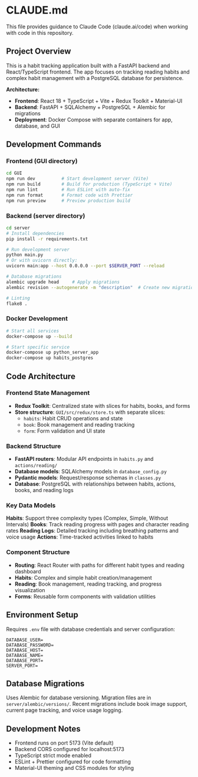 # CLAUDE.md

This file provides guidance to Claude Code (claude.ai/code) when working with code in this repository.

## Project Overview

This is a habit tracking application built with a FastAPI backend and React/TypeScript frontend. The app focuses on tracking reading habits and complex habit management with a PostgreSQL database for persistence.

**Architecture:**
- **Frontend**: React 18 + TypeScript + Vite + Redux Toolkit + Material-UI
- **Backend**: FastAPI + SQLAlchemy + PostgreSQL + Alembic for migrations
- **Deployment**: Docker Compose with separate containers for app, database, and GUI

## Development Commands

### Frontend (GUI directory)
```bash
cd GUI
npm run dev          # Start development server (Vite)
npm run build        # Build for production (TypeScript + Vite)
npm run lint         # Run ESLint with auto-fix
npm run format       # Format code with Prettier
npm run preview      # Preview production build
```

### Backend (server directory)
```bash
cd server
# Install dependencies
pip install -r requirements.txt

# Run development server
python main.py
# Or with uvicorn directly:
uvicorn main:app --host 0.0.0.0 --port $SERVER_PORT --reload

# Database migrations
alembic upgrade head     # Apply migrations
alembic revision --autogenerate -m "description"  # Create new migration

# Linting
flake8 .
```

### Docker Development
```bash
# Start all services
docker-compose up --build

# Start specific service
docker-compose up python_server_app
docker-compose up habits_postgres
```

## Code Architecture

### Frontend State Management
- **Redux Toolkit**: Centralized state with slices for habits, books, and forms
- **Store structure**: `GUI/src/redux/store.ts` with separate slices:
  - `habits`: Habit CRUD operations and state
  - `book`: Book management and reading tracking
  - `form`: Form validation and UI state

### Backend Structure
- **FastAPI routers**: Modular API endpoints in `habits.py` and `actions/reading/`
- **Database models**: SQLAlchemy models in `database_config.py`
- **Pydantic models**: Request/response schemas in `classes.py`
- **Database**: PostgreSQL with relationships between habits, actions, books, and reading logs

### Key Data Models
**Habits**: Support three complexity types (Complex, Simple, Without Intervals)
**Books**: Track reading progress with pages and character reading rates
**Reading Logs**: Detailed tracking including breathing patterns and voice usage
**Actions**: Time-tracked activities linked to habits

### Component Structure
- **Routing**: React Router with paths for different habit types and reading dashboard
- **Habits**: Complex and simple habit creation/management
- **Reading**: Book management, reading tracking, and progress visualization
- **Forms**: Reusable form components with validation utilities

## Environment Setup
Requires `.env` file with database credentials and server configuration:
```
DATABASE_USER=
DATABASE_PASSWORD=
DATABASE_HOST=
DATABASE_NAME=
DATABASE_PORT=
SERVER_PORT=
```

## Database Migrations
Uses Alembic for database versioning. Migration files are in `server/alembic/versions/`.
Recent migrations include book image support, current page tracking, and voice usage logging.

## Development Notes
- Frontend runs on port 5173 (Vite default)
- Backend CORS configured for localhost:5173
- TypeScript strict mode enabled
- ESLint + Prettier configured for code formatting
- Material-UI theming and CSS modules for styling